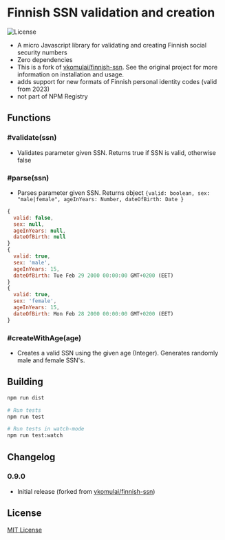 # Finnish SSN validation and creation

 ![License](https://img.shields.io/npm/l/finnish-ssn.svg)

- A micro Javascript library for validating and creating Finnish social security numbers
- Zero dependencies
- This is a fork of [vkomulai/finnish-ssn](https://github.com/vkomulai/finnish-ssn). See the original project for more information on installation and usage.
- adds support for new formats of Finnish personal identity codes (valid from 2023)
- not part of NPM Registry

## Functions

### #validate(ssn)

- Validates parameter given SSN. Returns true if SSN is valid, otherwise false

### #parse(ssn)

- Parses parameter given SSN. Returns object `{valid: boolean, sex: "male|female", ageInYears: Number, dateOfBirth: Date }`

```js
{
  valid: false,
  sex: null,
  ageInYears: null,
  dateOfBirth: null
}
{
  valid: true,
  sex: 'male',
  ageInYears: 15,
  dateOfBirth: Tue Feb 29 2000 00:00:00 GMT+0200 (EET)
}
{
  valid: true,
  sex: 'female',
  ageInYears: 15,
  dateOfBirth: Mon Feb 28 2000 00:00:00 GMT+0200 (EET)
}
```

### #createWithAge(age)

- Creates a valid SSN using the given age (Integer). Generates randomly male and female SSN's.

## Building

```sh
npm run dist

# Run tests
npm run test

# Run tests in watch-mode
npm run test:watch
```

## Changelog

### 0.9.0

- Initial release (forked from [vkomulai/finnish-ssn](https://github.com/vkomulai/finnish-ssn))

## License

[MIT License](LICENSE)
